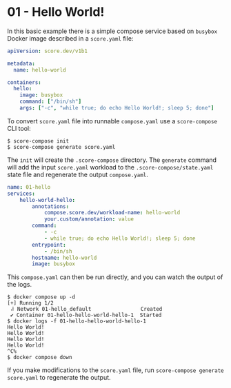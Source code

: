 # 01 - Hello World!

In this basic example there is a simple compose service based on `busybox` Docker image described in a `score.yaml` file:

```yaml
apiVersion: score.dev/v1b1

metadata:
  name: hello-world

containers:
  hello:
    image: busybox
    command: ["/bin/sh"]
    args: ["-c", "while true; do echo Hello World!; sleep 5; done"]
```

To convert `score.yaml` file into runnable `compose.yaml` use a `score-compose` CLI tool:

```console
$ score-compose init
$ score-compose generate score.yaml
```

The `init` will create the `.score-compose` directory. The `generate` command will add the input `score.yaml` workload to the `.score-compose/state.yaml` state file and regenerate the output `compose.yaml`.

```yaml
name: 01-hello
services:
    hello-world-hello:
        annotations:
            compose.score.dev/workload-name: hello-world
            your.custom/annotation: value
        command:
            - -c
            - while true; do echo Hello World!; sleep 5; done
        entrypoint:
            - /bin/sh
        hostname: hello-world
        image: busybox
```

This `compose.yaml` can then be run directly, and you can watch the output of the logs.

```console
$ docker compose up -d
[+] Running 1/2
 ⠼ Network 01-hello_default                Created
 ✔ Container 01-hello-hello-world-hello-1  Started
$ docker logs -f 01-hello-hello-world-hello-1
Hello World!
Hello World!
Hello World!
Hello World!
^C%
$ docker compose down
```

If you make modifications to the `score.yaml` file, run `score-compose generate score.yaml` to regenerate the output.
